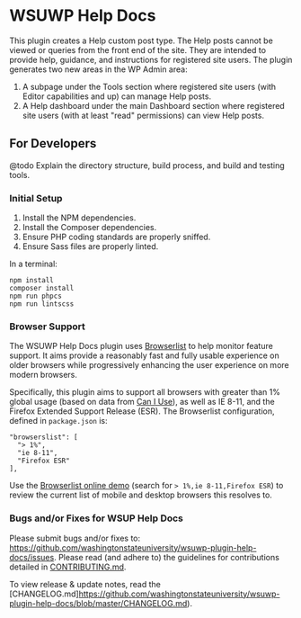 # WSUWP Help Docs

This plugin creates a Help custom post type. The Help posts cannot be viewed or queries from the front end of the site. They are intended to provide help, guidance, and instructions for registered site users. The plugin generates two new areas in the WP Admin area:

1. A subpage under the Tools section where registered site users (with Editor capabilities and up) can manage Help posts.
2. A Help dashboard under the main Dashboard section where registered site users (with at least "read" permissions) can view Help posts.

## For Developers

@todo Explain the directory structure, build process, and build and testing tools.

### Initial Setup

1. Install the NPM dependencies.
2. Install the Composer dependencies.
3. Ensure PHP coding standards are properly sniffed.
4. Ensure Sass files are properly linted.

In a terminal:

~~~
npm install
composer install
npm run phpcs
npm run lintscss
~~~

### Browser Support

The WSUWP Help Docs plugin uses [Browserlist](https://github.com/browserslist/browserslist) to help monitor feature support. It aims provide a reasonably fast and fully usable experience on older browsers while progressively enhancing the user experience on more modern browsers.

Specifically, this plugin aims to support all browsers with greater than 1% global usage (based on data from [Can I Use](http://caniuse.com/)), as well as IE 8-11, and the Firefox Extended Support Release (ESR). The Browserlist configuration, defined in `package.json` is:

~~~
"browserslist": [
  "> 1%",
  "ie 8-11",
  "Firefox ESR"
],
~~~

Use the [Browserlist online demo](http://browserl.ist/) (search for `> 1%,ie 8-11,Firefox ESR`) to review the current list of mobile and desktop browsers this resolves to.

### Bugs and/or Fixes for WSUP Help Docs

Please submit bugs and/or fixes to: <https://github.com/washingtonstateuniversity/wsuwp-plugin-help-docs/issues>. Please read (and adhere to) the guidelines for contributions detailed in [CONTRIBUTING.md](https://github.com/washingtonstateuniversity/wsuwp-plugin-help-docs/blob/master/CONTRIBUTING.md).

To view release & update notes, read the [CHANGELOG.md]https://github.com/washingtonstateuniversity/wsuwp-plugin-help-docs/blob/master/CHANGELOG.md).
